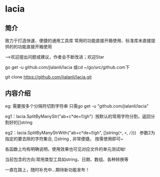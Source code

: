 # lacia

## 简介
致力于打造快速、便捷的通用工具库
常用的功能直接开箱使用、标准库未直接提供的的功能直接开箱使用

-->欢迎提出问题或建议，作者会不断改进；欢迎Star

go get -u github.com/jialanli/lacia
或cd ~/go/src/github.com下 

git clone https://github.com/jialanli/lacia.git

## 内容介绍

eg: 需要按多个分隔符切割字符串
只需go get -u "github.com/jialanli/lacia"

eg1：lacia.SplitByManyStr("ab+c*de+f/gh")  按默认的常用字符分割，返回分割好的[]string  

eg2：lacia.SplitByManyStrWith("ab+c*de+f/gh", []string{`*`, `+`, `/`}))   参数2为指定的要去除的字符集合, []string , 非常便捷。
按需使用即可~

各函数上均有明确说明，使用效果也可见对应文件的单元测试呦!

当前包含的方向:常用类型工具如string、日期、数组、各种转换等

一直在路上，随时补充中...期待新功能发布！